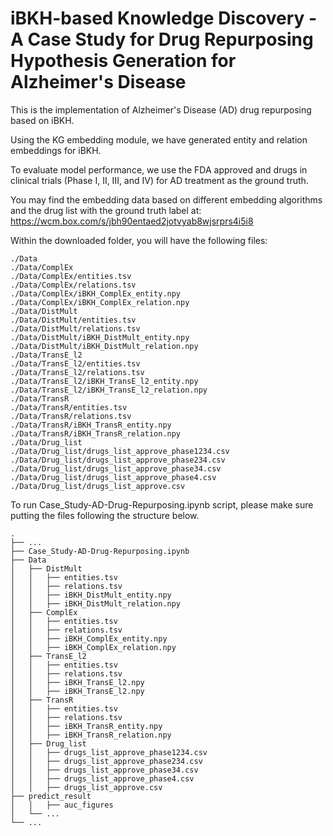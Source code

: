 # iBKH-based Knowledge Discovery - A Case Study for Drug Repurposing Hypothesis Generation for Alzheimer's Disease

This is the implementation of Alzheimer's Disease (AD) drug repurposing based on iBKH.

Using the KG embedding module, we have generated entity and relation embeddings for iBKH. 

To evaluate model performance, we use the FDA approved and drugs in clinical trials (Phase I, II, III, and IV) for AD treatment as the ground truth.

You may find the embedding data based on different embedding algorithms and the drug list with the ground truth label at:
https://wcm.box.com/s/jbh90entaed2jotvyab8wjsrprs4i5i8

Within the downloaded folder, you will have the following files:
```
./Data
./Data/ComplEx
./Data/ComplEx/entities.tsv
./Data/ComplEx/relations.tsv
./Data/ComplEx/iBKH_ComplEx_entity.npy
./Data/ComplEx/iBKH_ComplEx_relation.npy
./Data/DistMult
./Data/DistMult/entities.tsv
./Data/DistMult/relations.tsv
./Data/DistMult/iBKH_DistMult_entity.npy
./Data/DistMult/iBKH_DistMult_relation.npy
./Data/TransE_l2
./Data/TransE_l2/entities.tsv
./Data/TransE_l2/relations.tsv
./Data/TransE_l2/iBKH_TransE_l2_entity.npy
./Data/TransE_l2/iBKH_TransE_l2_relation.npy
./Data/TransR
./Data/TransR/entities.tsv
./Data/TransR/relations.tsv
./Data/TransR/iBKH_TransR_entity.npy
./Data/TransR/iBKH_TransR_relation.npy
./Data/Drug_list
./Data/Drug_list/drugs_list_approve_phase1234.csv
./Data/Drug_list/drugs_list_approve_phase234.csv
./Data/Drug_list/drugs_list_approve_phase34.csv
./Data/Drug_list/drugs_list_approve_phase4.csv
./Data/Drug_list/drugs_list_approve.csv
```

To run Case_Study-AD-Drug-Repurposing.ipynb script, please make sure putting the files following the structure below.
```
.
├── ...
├── Case_Study-AD-Drug-Repurposing.ipynb
├── Data
│   ├── DistMult          
│   │   ├── entities.tsv 
│   │   ├── relations.tsv
│   │   ├── iBKH_DistMult_entity.npy
│   │   ├── iBKH_DistMult_relation.npy
│   ├── ComplEx          
│   │   ├── entities.tsv 
│   │   ├── relations.tsv
│   │   ├── iBKH_ComplEx_entity.npy
│   │   ├── iBKH_ComplEx_relation.npy
│   ├── TransE_l2          
│   │   ├── entities.tsv 
│   │   ├── relations.tsv
│   │   ├── iBKH_TransE_l2.npy
│   │   ├── iBKH_TransE_l2.npy
│   ├── TransR          
│   │   ├── entities.tsv 
│   │   ├── relations.tsv
│   │   ├── iBKH_TransR_entity.npy
│   │   ├── iBKH_TransR_relation.npy
│   ├── Drug_list          
│   │   ├── drugs_list_approve_phase1234.csv
│   │   ├── drugs_list_approve_phase234.csv
│   │   ├── drugs_list_approve_phase34.csv
│   │   ├── drugs_list_approve_phase4.csv
│   │   ├── drugs_list_approve.csv
├── predict_result
│   │   ├── auc_figures
│   └── ...
└── ...
```
